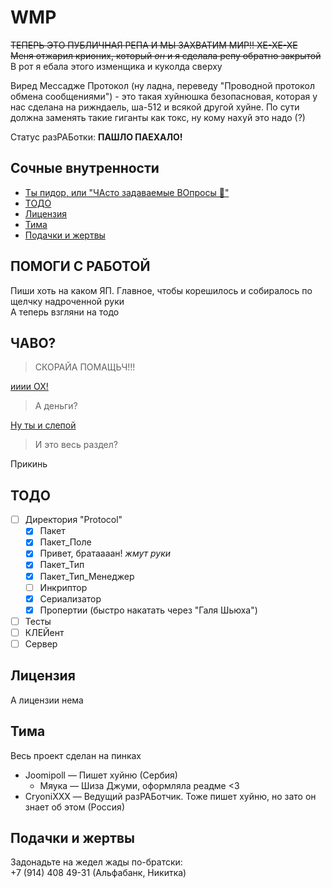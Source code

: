 # WMP

~~ТЕПЕРЬ ЭТО ПУБЛИЧНАЯ РЕПА И МЫ ЗАХВАТИМ МИР!! ХЕ-ХЕ-ХЕ~~ <br>
~~Меня отжарил крионих, который _он_ и я сделала репу обратно закрытой~~ <br>
В рот я ебала этого изменщика и куколда сверху

Виред Мессадже Протокол (ну ладна, переведу "Проводной протокол обмена сообщениями") - это такая хуйнюшка безопасновая, которая у нас сделана на рижндаель, ша-512 и всякой другой хуйне. По сути должна заменять такие гиганты как токс, ну кому нахуй это надо (?)

Статус разРАБотки: **ПАШЛО ПАЕХАЛО!**

<!-- [![Статус тестировання]()]() -->

## Сочные внутренности
<!-- - [Юсаге](#1) -->
<!-- - [ПОМОГИ С РАБОТОЙ!](#2) -->
- [Ты пидор, или "ЧАсто задаваемые ВОпросы 🦋"](#3)
- [ТОДО](#4)
- [Лицензия](#5)
- [Тима](#6)
- [Подачки и жертвы](#7)

<!-- ## <a name="1"> Юсаге</a> -->

## <a name="2"> ПОМОГИ С РАБОТОЙ</a>

Пиши хоть на каком ЯП. Главное, чтобы корешилось и собиралось по щелчку надроченной руки <br>
А теперь взгляни на тодо

## <a name="3">ЧАВО?</a>
> СКОРАЙА ПОМАЩЬЧ!!!

[ииии ОХ!](#2) 

> А деньги?

[Ну ты и слепой](#7)

> И это весь раздел?

Прикинь

## <a name="4">ТОДО</a>

- [ ] Директория "Protocol"
    - [x] Пакет
    - [x] Пакет_Поле
    - [x] Привет, братаааан! *жмут руки*
    - [x] Пакет_Тип
    - [x] Пакет_Тип_Менеджер
    - [ ] Инкриптор
    - [x] Сериализатор
    - [x] Пропертии (быстро накатать через "Галя Шьюха")
- [ ] Тесты
- [ ] КЛЕЙент
- [ ] Сервер

## <a name="5">Лицензия</a>

А лицензии нема

<!-- [Чекни тута](LICENSE) -->

## <a name="6">Тима</a>

Весь проект сделан на пинках

- Joomipoll — Пишет хуйню (Сербия)
    - Мяука — Шиза Джуми, оформляла реадме <3
- CryoniXXX — Ведущий разРАБотчик. Тоже пишет хуйню, но зато он знает об этом (Россия)

## <a name="7">Подачки и жертвы</a>

Задонадьте на жедел жады по-братски: <br>
+7 (914) 408 49-31 (Альфабанк, Никитка)
